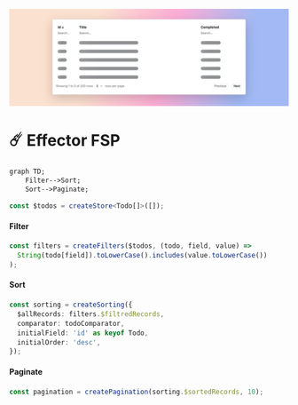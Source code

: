 <p align="center">
  <img src="https://raw.githubusercontent.com/faustienf/effector-fsp/main/assets/header.png">
</p>

# ☄️ Effector FSP

```mermaid
graph TD;
    Filter-->Sort;
    Sort-->Paginate;
```

```ts
const $todos = createStore<Todo[]>([]);
```

#### Filter

```ts
const filters = createFilters($todos, (todo, field, value) =>
  String(todo[field]).toLowerCase().includes(value.toLowerCase())
);
```

#### Sort

```ts
const sorting = createSorting({
  $allRecords: filters.$filtredRecords,
  comparator: todoComparator,
  initialField: 'id' as keyof Todo,
  initialOrder: 'desc',
});
```

#### Paginate

```ts
const pagination = createPagination(sorting.$sortedRecords, 10);
```
